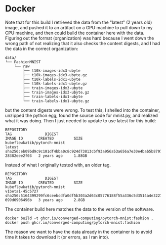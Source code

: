 # Docker

Note that for this build I retrieved the data from the "latest" (2 years old) image, and pushed it to an artifact on a GPU machine to pull down to my CPU machine, and then could build the container here with the data. Figuring out the format (organization) was hard because I went down the wrong path of not realizing that it also checks the content digests, and I had the data in the correct organization:

```console
data/
└── FashionMNIST
    └── raw
        ├── t10k-images-idx3-ubyte
        ├── t10k-images-idx3-ubyte.gz
        ├── t10k-labels-idx1-ubyte
        ├── t10k-labels-idx1-ubyte.gz
        ├── train-images-idx3-ubyte
        ├── train-images-idx3-ubyte.gz
        ├── train-labels-idx1-ubyte
        └── train-labels-idx1-ubyte.gz
```

but the content digests were wrong. To test this, I shelled into the container, unzipped the python egg, found the source code for mnist.py, and realized what it was doing. Then I just needed to update to use latest for this build:

```
REPOSITORY                                                                                        TAG               DIGEST                                                                    IMAGE ID       CREATED         SIZE
kubeflowkatib/pytorch-mnist                                                                       latest            sha256:eb09bd9c9c101df4bba0c8c924d73813cbf93a956a53a656a7e30e4bab5b8797   28382eee2f03   2 years ago     1.88GB
```

Instead of what I originally tested with, an older tag.

```
REPOSITORY                                                                                        TAG               DIGEST                                                                    IMAGE ID       CREATED         SIZE
kubeflowkatib/pytorch-mnist                                                                       v1beta1-45c5727   sha256:5164399299fc6ceebcdfa0df5b303a2d63c05776188f55a336c5d3514a4e3227   699d6906496b   3 years ago     2.8GB
```

The container build here matches the data to the version of the software.

```console
docker build -t ghcr.io/converged-computing/pytorch-mnist:fashion .
docker push ghcr.io/converged-computing/pytorch-mnist:fashion 
```

The reason we want to have the data already in the container is to avoid time it takes to download it (or errors, as I ran into).
